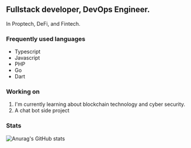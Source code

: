 ## Fullstack developer, DevOps Engineer.
In Proptech, DeFi, and Fintech.

### Frequently used languages
- Typescript
- Javascript
- PHP
- Go
- Dart

### Working on
1. I'm currently learning about blockchain technology and cyber security.
2. A chat bot side project

### Stats
![Anurag's GitHub stats](https://github-readme-stats.vercel.app/api?username=HooEP01&show_icons=true&theme=radical)
